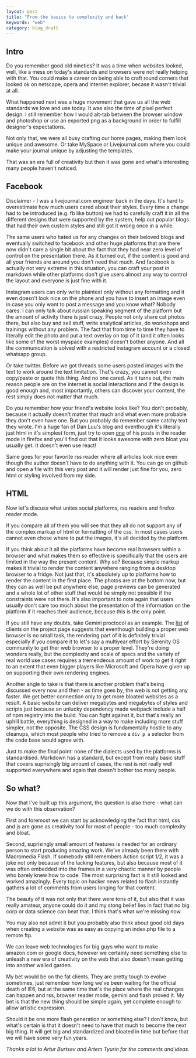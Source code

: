 ```yaml
---
layout: post
title: "From the basics to complexity and back"
keywords: "web"
category: blog_draft
---
```


## Intro

Do you remember good old nineties? It was a time when websites looked, well,
like a mess on today's standards and browsers were not really helping with
that. You could make a career on being able to craft round corners that looked
ok on netscape, opera and internet explorer, becase it wasn't trivial at all.

What happened next was a huge movement that gave us all the web standards we
love and use today. It was also the time of pixel perfect design.  I still
remember how I would alt-tab between the browser window and photoshop or use an
exported png as a background in order to fulfill designer's expectations.

Not only that, we were all busy crafting our home pages, making them look
unique and awesome. Or take MySpace or Livejournal.com where you could make
your journal unique by adjusting the templates.

That was an era full of creativity but then it was gone and what's interesting
many people haven't noticed.

## Facebook

Disclaimer - I was a livejournal.com engineer back in the days. It's hard to
overestimate how much users cared about their styles. Every time a change
had to be introduced (e.g. fb like button) we had to carefully craft it in all
the different designs that were supported by the system, help out popular blogs
that had their own custom styles and still got it wrong once in a while.

The same users who hated us for any changes on their beloved blogs and
eventually switched to facebook and other huge platforms that are there now
didn't care a single bit about the fact that they had near zero level of
control on the presentation there. As it turned out, if the content is good and
all your friends are around you don't need that much. And facebook is actually
not very extreme in this situation, you can craft your post in markdown while
other platforms don't give users almost any way to control the layout and
everyone is just fine with it.

Instagram users can only write plaintext only without any formatting and it
even doesn't look nice on the phone and you have to insert an image even in
case you only want to post a message and you know what? Nobody cares. I can
only talk about russian speaking segment of the platform but the amount of
activity there is just crazy. People not only share cat photos there, but also
buy and sell stuff, write analytical articles, do workshops and trainings
without any problem. The fact that from time to time they have to literally
edit the photo and put a text overlay on top of it (and it often looks like
some of the worst myspace examples) doesn't bother anyone. And all the
communication is solved with a restricted instagram account or a closed
whatsapp group.

Or take twitter. Before we got threads some users posted images with the text
to work around the text limitation. That's crazy, you cannot even copy/paste or
quote this thing. And no one cared. As it turns out, the main reason people are
on the internet is social interactions and if the design is good enough and,
most importantly, others can discover your content, the rest simply does not
matter that much.

Do you remember how your friend's website looks like? You don't probably,
because it actually doesn't matter that much and what even more probable they
don't even have one. But you probably do remember some catchy text they wrote.
I'm a huge fan of Dan Luu's blog and eventhough it's literally just html in
it's simplest form, just try to open [one][1] of his posts in the reader mode
in firefox and you'll find out that it looks awesome with zero bloat you
usually get. It doesn't even use react!

Same goes for your favorite rss reader where all articles look nice even though
the author doesn't have to do anything with it. You can go on github and open a
file with this very post and it will render just fine for you, zero html or
styling involved from my side.

## HTML

Now let's discuss what unites social platforms, rss readers and firefox reader
mode.

If you compare all of them you will see that they all do not support any of the
complex markup of html or formatting of the css. In most cases users cannot
even chose where to put the images, it's all decided by the platform.

If you think about it all the platforms have become real browsers within a
browser and what makes them so effective is specifically that the users are
limited in the way the present content. Why so? Because simple markup makes it
trivial to render the content anywhere ranging from a desktop browser to a
fridge.  Not just that, it's absolutely up to platforms how to render the
content in the first place. The photos are at the bottom now, but they can as
well be put anywhere else, page previews can be generated and a whole lot of
other stuff that would be simply not possible if the constraints were not
there.  It's also important to note again that users usually don't care too
much about the presentation of the information on the platform if it reaches
their audience, because this is the only point.

If you still have any doubts, take Gemini proctocol as an example. The
[list][2] of clients on the project page suggests that eventhough building a
proper web browser is no small task, the rendering part of it is definitely
trivial especially if you compare it to let's say a multiyear effort by
Serenity OS community to get ther web browser to a proper level. They're doing
wonders really, but the complexity and scale of specs and the variety of real
world use cases requires a tremendeous amount of work to get it right to an
extent that even bigger players like Microsoft and Opera have given up on
supporting their own rendering engines.

Another angle to take is that there is another problem that's being discussed
every now and then - as time goes by, the web is not getting any faster. We get
better connection only to get more bloated websites as a result. A basic
website can deliver megabytes and megabytes of styles and scripts just because
an unlucky dependency made webpack include a half of npm registry into the
build. You can fight against it, but that's really an uphill battle, everything
is designed in a way to make including more stuff simpler, not the opposite.
The CSS design is fundamentally hostile to any cleanups, which most people who
tried to remove a `div p a` selector from the code base would agree with.

Just to make the final point: none of the dialects used by the platforms is
standardised. Markdown has a standard, but except from really basic stuff that
covers suprisingly big amount of cases, the rest is not really well supported
everywhere and again that doesn't bother too many people.

## So what?

Now that I've built up this argument, the question is also there - what can
we do with this observation?

First and foremost we can start by acknowledging the fact that html, css and
js are gone as creativity tool for most of people - too much complexity and
bloat.

Second, suprisingly small amount of features is needed for an ordinary person
to start producing amazing work. We've already been there with Macromedia
Flash.  If somebody still remembers Action script 1/2, it was a joke not only
because of the lacking features, but also because most of it was often embedded
into the frames in a very chaotic manner by people who barely knew how to code.
The most surprising fact is it still looked and worked amazingly. Every topic
on hacker news related to flash instantly gathers a lot of comments from users
longing for that content.

The beauty of it was not only that there were tons of it, but also that it was
really amateur, anyone could do it and my stong belief lies in fact that no big
corp or data science can beat that. I think that's what we're missing now.

You may also not admit it but you probably also think about good old days
when creating a website was as easy as copying an index.php file to a remote
ftp.

We can leave web technologies for big guys who want to make amazon.com or google
docs, however we certainly need something else to unleash a new era of creativity
on the web that also doesn't mean getting into another walled garden.

My bet would be on the fat clients. They are pretty tough to evolve sometimes,
just remember how long we've been waiting for the official death of IE6,
but at the same time that's the place where the real changes can happen and
rss, browser reader mode, gemini and flash proved it. My bet is that the
new thing should be simple again, yet complete enough to allow artistic
expression.

Should it be one more flash generation or something else? I don't know, but
what's certain is that it doesn't need to have that much to become the next
big thing. It will get big and standardized and bloated in time but before
that we will have some very fun years.

_Thanks a lot to Artur Burtsev and Artem Tyurin for the comments and ideas._


[1]: https://danluu.com/simple-architectures/
[2]: https://gemini.circumlunar.space/software/
